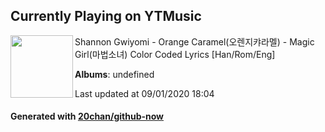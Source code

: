 ## Currently Playing on YTMusic

[<img align="left" width="100" src="https://i.ytimg.com/vi/RC0Krk-4KlE/sddefault.jpg?sqp=-oaymwEWCJADEOEBIAQqCghqEJQEGHgg6AJIWg&rs">](https://music.youtube.com/channel/UCsNChlwrxAvEnfOQCSRA1tA)

Shannon Gwiyomi - Orange Caramel(오렌지캬라멜) - Magic Girl(마법소녀) Color Coded Lyrics [Han/Rom/Eng]

**Albums**: undefined

Last updated at 09/01/2020 18:04

#### Generated with [20chan/github-now](https://github.com/20chan/github-now)


<!--
**20chan/20chan** is a ✨ _special_ ✨ repository because its `README.md` (this file) appears on your GitHub profile.

Here are some ideas to get you started:

- 🔭 I’m currently working on ...
- 🌱 I’m currently learning ...
- 👯 I’m looking to collaborate on ...
- 🤔 I’m looking for help with ...
- 💬 Ask me about ...
- 📫 How to reach me: ...
- 😄 Pronouns: ...
- ⚡ Fun fact: ...
-->

